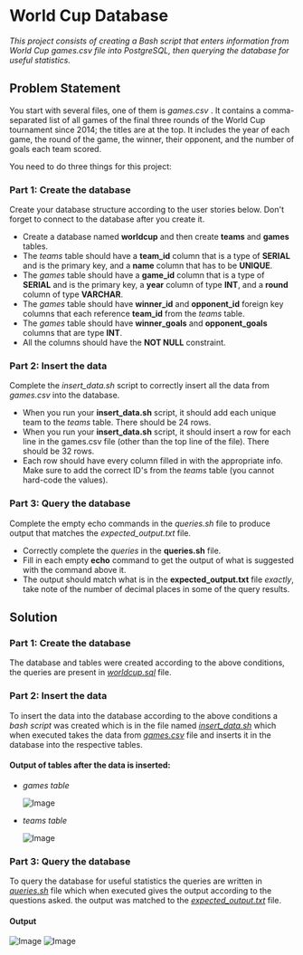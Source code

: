 # World Cup Database

*This project consists of creating a Bash script that enters information from World Cup games.csv file into PostgreSQL, then querying the database for useful statistics.*

## Problem Statement

You start with several files, one of them is *games.csv* . It contains a comma-separated list of all games of the final three rounds of the World Cup tournament since 2014; the titles are at the top. It includes the year of each game, the round of the game, the winner, their opponent, and the number of goals each team scored. 

You need to do three things for this project:

### Part 1: Create the database 

  Create your database structure according to the user stories below. Don't forget to connect to the database after you create it. 
  - Create a database named **worldcup** and then create **teams** and **games** tables.
  - The *teams* table should have a **team_id** column that is a type of **SERIAL** and is the primary key, and a **name** column that has to be **UNIQUE**.
  - The *games* table should have a **game_id** column that is a type of **SERIAL** and is the primary key, a **year** column of type **INT**, and a **round** column of type **VARCHAR**.
  - The *games* table should have **winner_id** and **opponent_id** foreign key columns that each reference **team_id** from the *teams* table.
  - The *games* table should have **winner_goals** and **opponent_goals** columns that are type **INT**.
  - All the columns should have the **NOT NULL** constraint.
  

### Part 2: Insert the data 

  Complete the *insert_data.sh* script to correctly insert all the data from *games.csv* into the database.
  - When you run your **insert_data.sh** script, it should add each unique team to the *teams* table. There should be 24 rows.
  - When you run your **insert_data.sh** script, it should insert a row for each line in the games.csv file (other than the top line of the file). There should be 32 rows.
  - Each row should have every column filled in with the appropriate info. Make sure to add the correct ID's from the *teams* table (you cannot hard-code the values).

### Part 3: Query the database 

  Complete the empty echo commands in the *queries.sh* file to produce output that matches the *expected_output.txt* file.
  - Correctly complete the *queries* in the **queries.sh** file.
  - Fill in each empty **echo** command to get the output of what is suggested with the command above it.
  - The output should match what is in the **expected_output.txt** file *exactly*, take note of the number of decimal places in some of the query results.

## Solution

### Part 1: Create the database 

  The database and tables were created according to the above conditions, the queries are present in  [*worldcup.sql*](https://github.com/nikitanpatil1/Build-a-World-Cup-Database-FCC/blob/main/worldcup.sql) file.
  
  
### Part 2: Insert the data 
  
  To insert the data into the database according to the above conditions a *bash script* was created which is in the file named  [*insert_data.sh*](https://github.com/nikitanpatil1/Build-a-World-Cup-Database-FCC/blob/main/insert_data.sh)  which when executed takes the data from  [*games.csv*](https://github.com/nikitanpatil1/Build-a-World-Cup-Database-FCC/blob/main/games.csv)  file and inserts it in the database into the respective tables.
  
  #### Output of tables after the data is inserted:
  
  - *games table*
    
    ![Image](https://github.com/user-attachments/assets/c7cd8d03-3c40-42ee-a6ec-00036fddcb96)
  
  - *teams table*
    
    ![Image](https://github.com/user-attachments/assets/8eb6a1ea-fdbd-450f-949f-db1cc5a3e333)
  
  
### Part 3: Query the database 
  
  To query the database for useful statistics the queries are written in  [*queries.sh*](https://github.com/nikitanpatil1/Build-a-World-Cup-Database-FCC/blob/main/queries.sh)  file which when executed gives the output according to the questions asked. the output was matched to the  [*expected_output.txt*](https://github.com/nikitanpatil1/Build-a-World-Cup-Database-FCC/blob/main/expected_output.txt)  file.
  
   #### Output 
  
  ![Image](https://github.com/user-attachments/assets/cc2b7bdf-8dc8-42de-bfdd-2a3dd081209d)
  ![Image](https://github.com/user-attachments/assets/7a5f3e3a-717b-4800-aa99-acf582204244)
  
  
